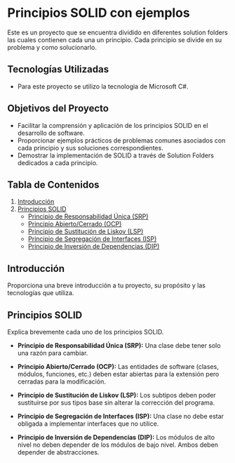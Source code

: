 ﻿# Principios SOLID con ejemplos

Este es un proyecto que se encuentra dividido en diferentes solution folders  las cuales contienen cada una un principio.
Cada principio se divide en su problema y como solucionarlo.

## Tecnologías Utilizadas

- Para este proyecto se utilizo la tecnologia de Microsoft C#.

## Objetivos del Proyecto

- Facilitar la comprensión y aplicación de los principios SOLID en el desarrollo de software.
- Proporcionar ejemplos prácticos de problemas comunes asociados con cada principio y sus soluciones correspondientes.
- Demostrar la implementación de SOLID a través de Solution Folders dedicados a cada principio.

## Tabla de Contenidos

1. [Introducción](#introducción)
2. [Principios SOLID](#principios-solid)
   - [Principio de Responsabilidad Única (SRP)](#principio-de-responsabilidad-única-srp)
   - [Principio Abierto/Cerrado (OCP)](#principio-abierto/cerrado-ocp)
   - [Principio de Sustitución de Liskov (LSP)](#principio-de-sustitución-de-liskov-lsp)
   - [Principio de Segregación de Interfaces (ISP)](#principio-de-segregación-de-interfaces-isp)
   - [Principio de Inversión de Dependencias (DIP)](#principio-de-inversión-de-dependencias-dip)

## Introducción

Proporciona una breve introducción a tu proyecto, su propósito y las tecnologías que utiliza.

## Principios SOLID

Explica brevemente cada uno de los principios SOLID.

- **Principio de Responsabilidad Única (SRP):** Una clase debe tener solo una razón para cambiar.

- **Principio Abierto/Cerrado (OCP):** Las entidades de software (clases, módulos, funciones, etc.) deben estar abiertas para la extensión pero cerradas para la modificación.

- **Principio de Sustitución de Liskov (LSP):** Los subtipos deben poder sustituirse por sus tipos base sin alterar la corrección del programa.

- **Principio de Segregación de Interfaces (ISP):** Una clase no debe estar obligada a implementar interfaces que no utilice.

- **Principio de Inversión de Dependencias (DIP):** Los módulos de alto nivel no deben depender de los módulos de bajo nivel. Ambos deben depender de abstracciones.
